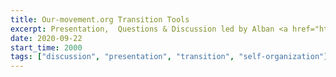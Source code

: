 ```yaml
---
title: Our-movement.org Transition Tools
excerpt: Presentation,  Questions & Discussion led by Alban <a href="https://our-movement.org" target="_blank" rel="nofollow noopener noreferrer"> Our-movement.org</a>.
date: 2020-09-22
start_time: 2000
tags: ["discussion", "presentation", "transition", "self-organization"]
---
```

